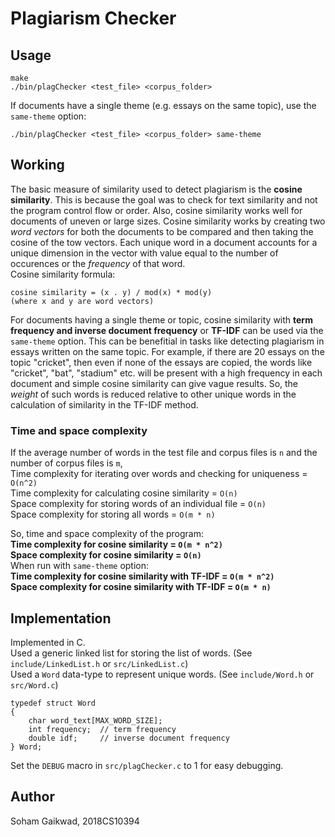 # Plagiarism Checker
## Usage
```
make
./bin/plagChecker <test_file> <corpus_folder>
```
If documents have a single theme (e.g. essays on the same topic), use the `same-theme` option:
```
./bin/plagChecker <test_file> <corpus_folder> same-theme
```
## Working
The basic measure of similarity used to detect plagiarism is the **cosine similarity**. This is because the goal was to check for text similarity and not the program control flow or order. Also, cosine similarity works well for documents of uneven or large sizes. Cosine similarity works by creating two *word vectors* for both the documents to be compared and then taking the cosine of the tow vectors. Each unique word in a document accounts for a unique dimension in the vector with value equal to the number of occurences or the *frequency* of that word.  
Cosine similarity formula:
```
cosine similarity = (x . y) / mod(x) * mod(y)
(where x and y are word vectors)
```
For documents having a single theme or topic, cosine similarity with **term frequency and inverse document frequency** or **TF-IDF** can be used via the `same-theme` option. This can be benefitial in tasks like detecting plagiarism in essays written on the same topic. For example, if there are 20 essays on the topic "cricket", then even if none of the essays are copied, the words like "cricket", "bat", "stadium" etc. will be present with a high frequency in each document and simple cosine similarity can give vague results. So, the *weight* of such words is reduced relative to other unique words in the calculation of similarity in the TF-IDF method.

### Time and space complexity
If the average number of words in the test file and corpus files is `n` and the number of corpus files is `m`,  
Time complexity for iterating over words and checking for uniqueness = `O(n^2)`  
Time complexity for calculating cosine similarity = `O(n)`  
Space complexity for storing words of an individual file = `O(n)`  
Space complexity for storing all words = `O(m * n)`  

So, time and space complexity of the program:  
**Time complexity for cosine similarity = `O(m * n^2)`  
Space complexity for cosine similarity = `O(n)`**  
When run with `same-theme` option:    
**Time complexity for cosine similarity with TF-IDF = `O(m * n^2)`  
Space complexity for cosine similarity with TF-IDF = `O(m * n)`**
## Implementation
Implemented in C.  
Used a generic linked list for storing the list of words. (See `include/LinkedList.h` or `src/LinkedList.c`)  
Used a `Word` data-type to represent unique words. (See `include/Word.h` or `src/Word.c`)
```
typedef struct Word
{
    char word_text[MAX_WORD_SIZE];
    int frequency;  // term frequency
    double idf;     // inverse document frequency
} Word;

```
Set the `DEBUG` macro in `src/plagChecker.c` to 1 for easy debugging.
## Author
Soham Gaikwad, 2018CS10394
